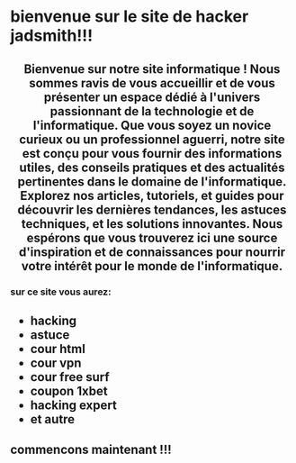 <!DOCTYPE html>
<html lang="fr">
<head>
    <meta charset="UTF-8">
    <meta name="viewport" content="width=device-width, initial-scale=1.0">
    <title>jadsmith</title>
    <link rel="stylesheet" href="style.css">
    <link rel="shorcut icon" href="52.jpg" type="image">
</head>
<body>
    <h1>bienvenue sur le site de hacker jadsmith!!!</h1>
    <center>
        <h2>
            <p>
                Bienvenue sur notre site informatique ! Nous sommes ravis de vous accueillir et de vous présenter un espace dédié à l'univers passionnant de la technologie et de l'informatique. Que vous soyez un novice curieux ou un professionnel aguerri, notre site est conçu pour vous fournir des informations utiles, des conseils pratiques et des actualités pertinentes dans le domaine de l'informatique. Explorez nos articles, tutoriels, et guides pour découvrir les dernières tendances, les astuces techniques, et les solutions innovantes. Nous espérons que vous trouverez ici une source d'inspiration et de connaissances pour nourrir votre intérêt pour le monde de l'informatique.
            </p>
        </h2>
    </center>
    <h3>
        sur ce site vous aurez:
    </h3><h2>
    <ul>
        <li>hacking</li>
        <li>astuce</li>
        <li>cour html</li>
        <li>cour vpn</li>
        <li>cour free surf</li>
        <li>coupon 1xbet</li>
        <li>hacking expert</li>
        <li> et autre</li>
    </ul></h2>
<h2>commencons maintenant !!!</h2>

</body>
</html>
